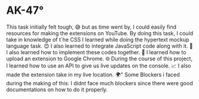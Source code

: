 # AK-47°
This task initially felt tough, 😅 but as time went by, I could easily find resources for making the extensions on YouTube. By doing this task, I could take in knowledge of t`he CSS I learned while doing the hypertext mockup language task. 😊 I also learned to integrate JavaScript code along with it. 🚀 I also learned how to implement these codes together. 🤝 I learned how to upload an extension to Google Chrome. 🌐 During the course of this project, I learned how to use an API to give us live updates on the console. 📈 I also made the extension take in my live location. 🌍"
Some Blockers i faced during the making of this:
I didnt face much blockers since there were good documentations on how to do it properly.
